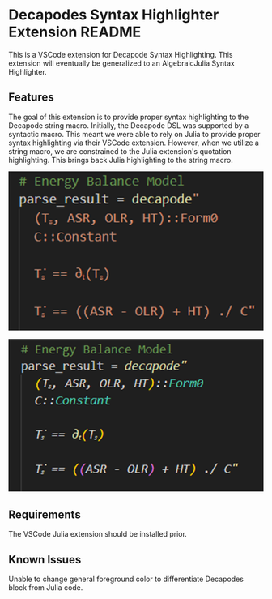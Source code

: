 # Decapodes Syntax Highlighter Extension README

This is a VSCode extension for Decapode Syntax Highlighting. This extension will eventually be generalized to an AlgebraicJulia Syntax Highlighter.

## Features

The goal of this extension is to provide proper syntax highlighting to the Decapode string macro. Initially, the Decapode DSL was supported
by a syntactic macro. This meant we were able to rely on Julia to provide proper syntax highlighting via their VSCode extension. However,
when we utilize a string macro, we are constrained to the Julia extension's quotation highlighting. This brings back Julia highlighting to
the string macro.

![Before Highlighting](images/before.png)

![After Highlighting](images/after.png)

## Requirements

The VSCode Julia extension should be installed prior.

## Known Issues

Unable to change general foreground color to differentiate Decapodes block from Julia code.